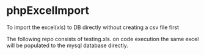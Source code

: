 # phpExcelImport

To import the excel(xls) to DB directly without creating a csv file first

The following repo consists of testing.xls. on code execution the same excel will be populated to the mysql database directly.

